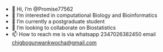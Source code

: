 - 👋 Hi, I’m @Promise77562
- 👀 I’m interested in computational Biology and Bioinformatics
- 🌱 I’m currently a postgraduate student 
- 💞️ I’m looking to collaborate on Biostatistics
- 📫 How to reach me is via whatsapp 2347026382450 email chigbogunwankwocha@gmail.com

<!---
Promise77562/Promise77562 is a ✨ special ✨ repository because its `README.md` (this file) appears on your GitHub profile.
You can click the Preview link to take a look at your changes.
--->
